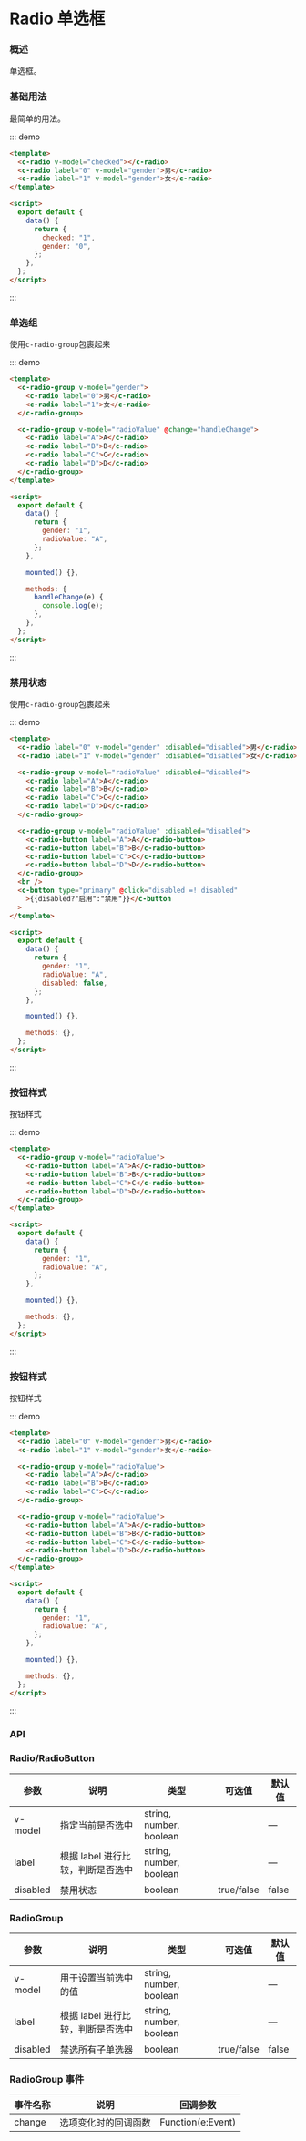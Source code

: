 # Radio 单选框

### 概述

单选框。

### 基础用法

最简单的用法。

::: demo

```html
<template>
  <c-radio v-model="checked"></c-radio>
  <c-radio label="0" v-model="gender">男</c-radio>
  <c-radio label="1" v-model="gender">女</c-radio>
</template>

<script>
  export default {
    data() {
      return {
        checked: "1",
        gender: "0",
      };
    },
  };
</script>
```

:::

### 单选组

使用`c-radio-group`包裹起来

::: demo

```html
<template>
  <c-radio-group v-model="gender">
    <c-radio label="0">男</c-radio>
    <c-radio label="1">女</c-radio>
  </c-radio-group>

  <c-radio-group v-model="radioValue" @change="handleChange">
    <c-radio label="A">A</c-radio>
    <c-radio label="B">B</c-radio>
    <c-radio label="C">C</c-radio>
    <c-radio label="D">D</c-radio>
  </c-radio-group>
</template>

<script>
  export default {
    data() {
      return {
        gender: "1",
        radioValue: "A",
      };
    },

    mounted() {},

    methods: {
      handleChange(e) {
        console.log(e);
      },
    },
  };
</script>
```

:::

### 禁用状态

使用`c-radio-group`包裹起来

::: demo

```html
<template>
  <c-radio label="0" v-model="gender" :disabled="disabled">男</c-radio>
  <c-radio label="1" v-model="gender" :disabled="disabled">女</c-radio>

  <c-radio-group v-model="radioValue" :disabled="disabled">
    <c-radio label="A">A</c-radio>
    <c-radio label="B">B</c-radio>
    <c-radio label="C">C</c-radio>
    <c-radio label="D">D</c-radio>
  </c-radio-group>

  <c-radio-group v-model="radioValue" :disabled="disabled">
    <c-radio-button label="A">A</c-radio-button>
    <c-radio-button label="B">B</c-radio-button>
    <c-radio-button label="C">C</c-radio-button>
    <c-radio-button label="D">D</c-radio-button>
  </c-radio-group>
  <br />
  <c-button type="primary" @click="disabled =! disabled"
    >{{disabled?"启用":"禁用"}}</c-button
  >
</template>

<script>
  export default {
    data() {
      return {
        gender: "1",
        radioValue: "A",
        disabled: false,
      };
    },

    mounted() {},

    methods: {},
  };
</script>
```

:::

### 按钮样式

按钮样式

::: demo

```html
<template>
  <c-radio-group v-model="radioValue">
    <c-radio-button label="A">A</c-radio-button>
    <c-radio-button label="B">B</c-radio-button>
    <c-radio-button label="C">C</c-radio-button>
    <c-radio-button label="D">D</c-radio-button>
  </c-radio-group>
</template>

<script>
  export default {
    data() {
      return {
        gender: "1",
        radioValue: "A",
      };
    },

    mounted() {},

    methods: {},
  };
</script>
```

:::

### 按钮样式

按钮样式

::: demo

```html
<template>
  <c-radio label="0" v-model="gender">男</c-radio>
  <c-radio label="1" v-model="gender">女</c-radio>

  <c-radio-group v-model="radioValue">
    <c-radio label="A">A</c-radio>
    <c-radio label="B">B</c-radio>
    <c-radio label="C">C</c-radio>
  </c-radio-group>

  <c-radio-group v-model="radioValue">
    <c-radio-button label="A">A</c-radio-button>
    <c-radio-button label="B">B</c-radio-button>
    <c-radio-button label="C">C</c-radio-button>
    <c-radio-button label="D">D</c-radio-button>
  </c-radio-group>
</template>

<script>
  export default {
    data() {
      return {
        gender: "1",
        radioValue: "A",
      };
    },

    mounted() {},

    methods: {},
  };
</script>
```

:::

### API

### Radio/RadioButton

| 参数     | 说明                              | 类型                    | 可选值     | 默认值 |
| -------- | --------------------------------- | ----------------------- | ---------- | ------ |
| v-model  | 指定当前是否选中                  | string, number, boolean |            | —      |
| label    | 根据 label 进行比较，判断是否选中 | string, number, boolean |            | —      |
| disabled | 禁用状态                          | boolean                 | true/false | false  |

### RadioGroup

| 参数     | 说明                              | 类型                    | 可选值     | 默认值 |
| -------- | --------------------------------- | ----------------------- | ---------- | ------ |
| v-model  | 用于设置当前选中的值              | string, number, boolean |            | —      |
| label    | 根据 label 进行比较，判断是否选中 | string, number, boolean |            | —      |
| disabled | 禁选所有子单选器                  | boolean                 | true/false | false  |

### RadioGroup 事件

| 事件名称 | 说明                 | 回调参数          |
| -------- | -------------------- | ----------------- |
| change   | 选项变化时的回调函数 | Function(e:Event) |

